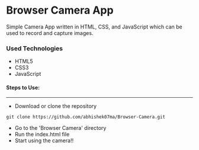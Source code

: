 <h1>Browser Camera App</h1>

<p>Simple Camera App written in HTML, CSS, and JavaScript which can be used to record and capture images.</p>

<h3>Used Technologies</h3>
<ul>
  <li>HTML5</li>
  <li>CSS3</li>
  <li>JavaScript</li>
</ul>

#### Steps to Use:

---

- Download or clone the repository

```
git clone https://github.com/abhishek07ma/Browser-Camera.git
```

- Go to the 'Browser Camera' directory
- Run the index.html file
- Start using the camera!!
